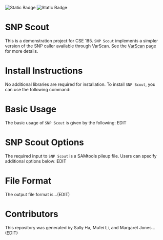 
![Static Badge](https://img.shields.io/badge/language-python-pink) ![Static Badge](https://img.shields.io/badge/license-UCSD-navy)

# SNP Scout

This is a demonstration project for CSE 185. `SNP Scout` implements a simpler version of the SNP caller available through VarScan. See the [VarScan](https://varscan.sourceforge.net/using-varscan.html) page for more details.  
# Install Instructions
No additional libraries are required for installation. 
To install `SNP Scout`, you can use the following command:
# Basic Usage
The basic usage of `SNP Scout` is given by the following:
EDIT
# SNP Scout Options
The required input to `SNP Scout` is a SAMtools pileup file. Users can specify additional options below:
EDIT
# File Format 
The output file format is...(EDIT)
# Contributors 
This repository was generated by Sally Ha, Mufei Li, and Margaret Jones...(EDIT)
